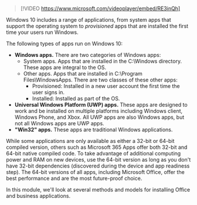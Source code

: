> [!VIDEO https://www.microsoft.com/videoplayer/embed/RE3inQh]

Windows 10 includes a range of applications, from system apps that support the operating system to *provisioned* apps that are installed the first time your users run Windows.

The following types of apps run on Windows 10:

- **Windows apps.** There are two categories of Windows apps:
  - System apps. Apps that are installed in the C:\Windows directory. These apps are integral to the OS.
  - Other apps. Apps that are installed in C:\Program Files\WindowsApps. There are two classes of these other apps:
    - Provisioned: Installed in a new user account the first time the user signs in.
    - Installed: Installed as part of the OS.
- **Universal Windows Platform (UWP) apps.** These apps are designed to work and be installed on multiple platforms including Windows client, Windows Phone, and Xbox. All UWP apps are also Windows apps, but not all Windows apps are UWP apps.
- **"Win32" apps.** These apps are traditional Windows applications.

While some applications are only available as either a 32-bit or 64-bit compiled version, others such as Microsoft 365 Apps offer both 32-bit and 64-bit native compiled code. To take advantage of additional computing power and RAM on new devices, use the 64-bit version as long as you don't have 32-bit dependencies (discovered during the device and app readiness step). The 64-bit versions of all apps, including Microsoft Office, offer the best performance and are the most future-proof choice. 

In this module, we'll look at several methods and models for installing Office and business applications.

